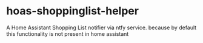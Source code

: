 # hoas-shoppinglist-helper
A Home Assistant Shopping List notifier via ntfy service. because by default this functionality is not present in home assistant

